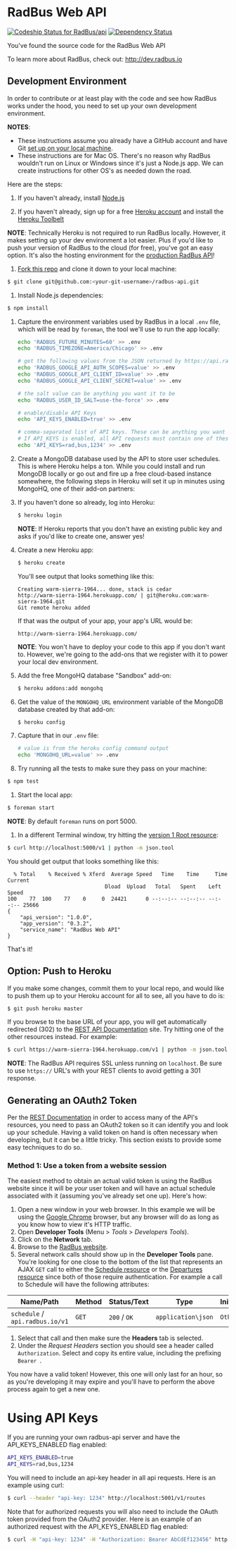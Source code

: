 # RadBus Web API

[ ![Codeship Status for RadBus/api](https://www.codeship.io/projects/1f8c7e60-c700-0131-5428-0277a4446f20/status)](https://www.codeship.io/projects/22112)
[ ![Dependency Status](https://david-dm.org/RadBus/api/status.svg?theme=shields.io)](https://david-dm.org/RadBus/api)

You've found the source code for the RadBus Web API

To learn more about RadBus, check out: http://dev.radbus.io

## Development Environment

In order to contribute or at least play with the code and see how RadBus works under the hood, you need to set up your own development environment.

**NOTES**: 
* These instructions assume you already have a GitHub account and have Git [set up on your local machine](https://help.github.com/articles/set-up-git).
* These instructions are for Mac OS.  There's no reason why RadBus wouldn't run on Linux or Windows since it's just a Node.js app.  We can create instructions for other OS's as needed down the road.

Here are the steps:

1. If you haven't already, install [Node.js](http://nodejs.org/download/)

1. If you haven't already, sign up for a free [Heroku account](https://id.heroku.com/signup) and install the [Heroku Toolbelt](https://toolbelt.heroku.com/)  
  
  **NOTE**: Technically Heroku is not required to run RadBus locally.  However, it makes setting up your dev environment a lot easier.  Plus if you'd like to push your version of RadBus to the cloud (for free), you've got an easy option.  It's also the hosting environment for the [production RadBus API](https://api.radbus.io)!

1. [Fork this repo](https://github.com/RadBus/api/fork) and clone it down to your local machine:  

  ```bash
  $ git clone git@github.com:<your-git-username>/radbus-api.git
  ```

1. Install Node.js dependencies:

  ```bash
  $ npm install
  ```

1. Capture the environment variables used by RadBus in a local `.env` file, which will be read by `foreman`, the tool we'll use to run the app locally:

   ```bash
   echo 'RADBUS_FUTURE_MINUTES=60' >> .env
   echo 'RADBUS_TIMEZONE=America/Chicago' >> .env

   # get the following values from the JSON returned by https://api.radbus.io/v1/oauth2
   echo 'RADBUS_GOOGLE_API_AUTH_SCOPES=value' >> .env
   echo 'RADBUS_GOOGLE_API_CLIENT_ID=value' >> .env
   echo 'RADBUS_GOOGLE_API_CLIENT_SECRET=value' >> .env

   # the salt value can be anything you want it to be
   echo 'RADBUS_USER_ID_SALT=use-the-force' >> .env

   # enable/disable API Keys
   echo 'API_KEYS_ENABLED=true' >> .env

   # comma-separated list of API keys. These can be anything you want it to be
   # If API_KEYS is enabled, all API requests must contain one of these keys
   echo 'API_KEYS=rad,bus,1234' >> .env
   ```

1. Create a MongoDB database used by the API to store user schedules.  This is where Heroku helps a ton.  While you could install and run MongoDB locally or go out and fire up a free cloud-based instance somewhere, the following steps in Heroku will set it up in minutes using MongoHQ, one of their add-on partners:

  1. If you haven't done so already, log into Heroku:

     ```bash
     $ heroku login
     ```

     **NOTE**: If Heroku reports that you don't have an existing public key and asks if you'd like to create one, answer yes!

  1. Create a new Heroku app:

     ```bash
     $ heroku create
     ```

     You'll see output that looks something like this:

     ```
     Creating warm-sierra-1964... done, stack is cedar
     http://warm-sierra-1964.herokuapp.com/ | git@heroku.com:warm-sierra-1964.git
     Git remote heroku added
     ```

     If that was the output of your app, your app's URL would be:

     ```
     http://warm-sierra-1964.herokuapp.com/
     ```

     **NOTE**: You won't have to deploy your code to this app if you don't want to.  However, we're going to the add-ons that we register with it to power your local dev environment.

  1. Add the free MongoHQ database "Sandbox" add-on:

     ```bash
     $ heroku addons:add mongohq 
     ```

  1. Get the value of the `MONGOHQ_URL` environment variable of the MongoDB database created by that add-on:

     ```bash
     $ heroku config
     ```

  1. Capture that in our `.env` file:

     ```bash
     # value is from the heroku config command output
     echo 'MONGOHQ_URL=value' >> .env
     ```

1. Try running all the tests to make sure they pass on your machine:

  ```bash
  $ npm test
  ```

1. Start the local app:

  ```bash
  $ foreman start
  ```

  **NOTE**: By default `foreman` runs on port 5000.

1. In a different Terminal window, try hitting the [version 1 Root resource](http://dev.radbus.io/#root-resource):

  ```bash
  $ curl http://localhost:5000/v1 | python -m json.tool
  ```

  You should get output that looks something like this:

  ```
    % Total    % Received % Xferd  Average Speed   Time    Time     Time  Current
                                 Dload  Upload   Total   Spent    Left  Speed
  100    77  100    77    0     0  24421      0 --:--:-- --:--:-- --:--:-- 25666
  {
      "api_version": "1.0.0",
      "app_version": "0.3.2",
      "service_name": "RadBus Web API"
  }
  ```

That's it!  

## Option: Push to Heroku

If you make some changes, commit them to your local repo, and would like to push them up to your Heroku account for all to see, all you have to do is:

```bash
$ git push heroku master
```

If you browse to the base URL of your app, you will get automatically redirected (302) to the [REST API Documentation](http://dev.radbus.io) site.  Try hitting one of the other resources instead.  For example:

```bash
$ curl https://warm-sierra-1964.herokuapp.com/v1 | python -m json.tool
```

**NOTE**: The RadBus API requires SSL unless running on `localhost`.  Be sure to use `https://` URL's with your REST clients to avoid getting a 301 response.

## Generating an OAuth2 Token

Per the [REST Documentation](http://dev.radbus.io/#authentication) in order to access many of the API's resources, you need to pass an OAuth2 token so it can identify you and look up your schedule.  Having a valid token on hand is often necessary when developing, but it can be a little tricky.  This section exists to provide some easy techniques to do so.

### Method 1: Use a token from a website session

The easiest method to obtain an actual valid token is using the RadBus website since it will be *your* user token and will have an actual schedule associated with it (assuming you've already set one up).  Here's how:

1. Open a new window in your web browser.  In this example we will be using the [Google Chrome](https://www.google.com/chrome/browser/) browser, but any browser will do as long as you know how to view it's HTTP traffic.
1. Open **Developer Tools** (Menu > *Tools* > *Developers Tools*).
1. Click on the **Network** tab.
1. Browse to the [RadBus website](https://www.radbus.io).
1. Several network calls should show up in the **Developer Tools** pane.  You're looking for one close to the bottom of the list that represents an AJAX `GET` call to either the [Schedule resource](http://dev.radbus.io/#fetch-get-v1schedule) or the [Departures resource](http://dev.radbus.io/#fetch-get-v1departures) since both of those require authentication.  For example a call to Schedule will have the following attributes:  

  Name/Path | Method | Status/Text | Type | Initiator
  ---|---|---|---|---
  `schedule` / `api.radbus.io/v1` | `GET` | `200` / `OK` | `application\json` | `Other`

1. Select that call and then make sure the **Headers** tab is selected.
1. Under the *Request Headers* section you should see a header called `Authorization`.  Select and copy its entire value, including the prefixing `Bearer `.

You now have a valid token!  However, this one will only last for an hour, so as you're developing it may expire and you'll have to perform the above process again to get a new one.

# Using API Keys

If you are running your own radbus-api server and have the API_KEYS_ENABLED flag enabled:

```bash
API_KEYS_ENABLED=true
API_KEYS=rad,bus,1234
```

You will need to include an api-key header in all api requests.
Here is an example using curl:

```bash
$ curl --header "api-key: 1234" http://localhost:5001/v1/routes
```

Note that for authorized requests you will also need to include the OAuth token provided from the OAuth2 provider. Here is an example of an authorized request with the API_KEYS_ENABLED flag enabled:
```bash
$ curl -H "api-key: 1234" -H "Authorization: Bearer AbCdEf123456" http://localhost:5001/v1/departures
```
